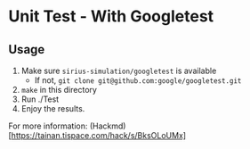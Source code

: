 # Unit Test - With Googletest
## Usage
1. Make sure ```sirius-simulation/googletest``` is available
    - If not, ```git clone git@github.com:google/googletest.git```
2. ```make``` in this directory
3. Run ./<testname>Test
4. Enjoy the results.

For more information: (Hackmd)[https://tainan.tispace.com/hack/s/BksOLoUMx]
